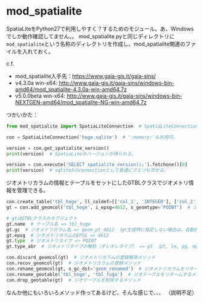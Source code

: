 # mod_spatialite

SpatiaLiteをPython27で利用しやすく？するためのモジュール。あ、Windowsでしか動作確認してません。。
mod_spatialite.pyと同じディレクトリに`mod_spatialite`という名称のディレクトリを作成し、mod_spatialite関連のファイルを入れておく。

c.f.
* mod_spatialite入手先：https://www.gaia-gis.it/gaia-sins/
* v4.3.0a win-x64: http://www.gaia-gis.it/gaia-sins/windows-bin-amd64/mod_spatialite-4.3.0a-win-amd64.7z
* v5.0.0beta win-x64: http://www.gaia-gis.it/gaia-sins/windows-bin-NEXTGEN-amd64/mod_spatialite-NG-win-amd64.7z


つかいかた：
```python
from mod_spatialite import SpatiaLiteConnection  # SpatiaLiteConnectionクラス（sqlite3.Connectionクラスを継承）

con = SpatiaLiteConnection('hoge.sqlite')  # ':memory:'も利用可。

version = con.get_spatialite_version()
print(version)  # SpatiaLiteのバージョンが得られる。

version = con.execute('SELECT spatialite_version();').fetchone()[0]
print(version)  # sqlite3のconnectionとして普通にクエリも流せる。
```

ジオメトリカラムの情報とテーブルをセットにしたGTBLクラスでジオメトリ情報を管理できる。
```python
con.create_table('tbl_hoge', ll_coldef=[['col_1', 'INTEGER'], ['col_2', 'TEXT']])  # テーブルを生成するメソッド
gt = con.add_geomcol('tbl_hoge', i_epsg=4612, s_geomtype='POINT')  # ジオメトリカラムを生成するメソッド

# gtはGTBLクラスのオブジェクト
gt.name  # テーブル名 => tbl_hoge
gt.gc  # ジオメトリカラム名 => geom_pt_4612 （gt生成時に指定しない場合は、自動的にカラム名称作成）
gt.epsg  # ジオメトリカラムのEPSG => 4612
gt.type  # ジオメトリタイプ => POINT
gt.type_abr  # ジオメトリタイプの略称（オレオレタイプ） => pt （pt, ln, pg, mpt, mln...）

con.discard_geomcol(gt)  # ジオメトリカラムの登録解除メソッド
con.recov_geomcol(gt)  # ジオメトリカラムの登録メソッド
con.rename_geomcol(gt, s_gc_dst='geom_renamed')  # ジオメトリカラムをリネームするメソッド
con.rename_geotable('tbl_hoge', 'tbl_fuga')  # ジオテーブルをリネームするメソッド
con.drop_geotable(gt)  # ジオテーブルを削除するメソッド
```

なんか他にもいろいろメソッド作ってあるけど、そんな感じで、、、 （説明不足）
